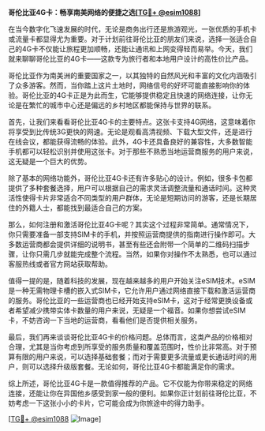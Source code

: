 **哥伦比亚4G卡：畅享南美网络的便捷之选[[TG💪+ @esim1088](https://t.me/s/esim1088)]**

在当今数字化飞速发展的时代，无论是商务出行还是旅游观光，一张优质的手机卡或流量卡都显得尤为重要。对于计划前往哥伦比亚的朋友们来说，选择一张适合自己的4G卡不仅能让旅程更加顺畅，还能让通讯和上网变得轻而易举。今天，我们就来聊聊哥伦比亚的4G卡——这款专为旅行者和本地用户设计的高性价比产品。

哥伦比亚作为南美洲的重要国家之一，以其独特的自然风光和丰富的文化内涵吸引了众多游客。然而，当你踏上这片土地时，网络信号的好坏可能直接影响你的体验。哥伦比亚的4G卡正是为此而生，它能够提供稳定且快速的网络连接，让你无论是在繁忙的城市中心还是偏远的乡村地区都能保持与世界的联系。

首先，让我们来看看哥伦比亚4G卡的主要特点。这张卡支持4G网络，这意味着你将享受到比传统3G更快的网速。无论是观看高清视频、下载大型文件，还是进行在线会议，都能获得流畅的体验。此外，4G卡还具备良好的兼容性，大多数智能手机都可以轻松识别并使用这张卡。对于那些不熟悉当地运营商服务的用户来说，这无疑是一个巨大的优势。

除了基本的网络功能外，哥伦比亚4G卡还有许多贴心的设计。例如，很多卡包都提供了多种套餐选择，用户可以根据自己的需求灵活调整流量和通话时间。这种灵活性使得卡片非常适合不同类型的用户群体，无论是短期访问的游客，还是长期居住的外籍人士，都能找到最适合自己的方案。

那么，如何注册和激活哥伦比亚4G卡呢？其实这个过程非常简单。通常情况下，你只需要准备一部支持SIM卡的手机，并按照运营商提供的指南进行操作即可。大多数运营商都会提供详细的说明书，甚至有些还会附带一个简单的二维码扫描步骤，让你只需几步就能完成整个流程。当然，如果你对操作不太熟悉，也可以通过客服热线或者官方网站获取帮助。

值得一提的是，随着科技的发展，现在越来越多的用户开始关注eSIM技术。eSIM是一种无需物理卡槽的嵌入式SIM卡，它允许用户通过网络直接下载和激活运营商的服务。哥伦比亚的一些运营商也已经开始支持eSIM卡，这对于经常更换设备或者希望减少携带实体卡数量的用户来说，无疑是一个福音。如果你想尝试eSIM卡，不妨咨询一下当地的运营商，看看他们是否提供相关服务。

最后，我们再来谈谈哥伦比亚4G卡的价格问题。总体而言，这类产品的价格相对合理，尤其是当你考虑到所享受的服务质量和覆盖范围时，性价比非常高。对于预算有限的用户来说，可以选择基础套餐；而对于需要更多流量或更长通话时间的用户，则可以选择升级版套餐。无论如何，哥伦比亚4G卡都能满足你的需求。

综上所述，哥伦比亚4G卡是一款值得推荐的产品。它不仅能为你带来稳定的网络连接，还能让你在异国他乡感受到家一般的便利。如果你正计划前往哥伦比亚，不妨考虑一下这张小小的卡片，它可能会成为你旅途中的得力助手。

[[TG💪+ @esim1088](https://t.me/s/esim1088) ![Image](https://i.postimg.cc/4NQfJmqS/Snipaste-2025-05-13-00-14-12.png)]